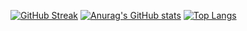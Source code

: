 [![GitHub Streak](https://github-readme-streak-stats.herokuapp.com/?user=coldman-47&theme=gotham)](https://github.com/coldman-47)
[![Anurag's GitHub stats](https://github-readme-stats.vercel.app/api?username=coldman-47&show_icons=true&theme=gotham)](https://github.com/coldman-47)
[![Top Langs](https://github-readme-stats.vercel.app/api/top-langs/?username=coldman-47&l&theme=gotham&ayout=compact)](https://github.com/coldman-47)
